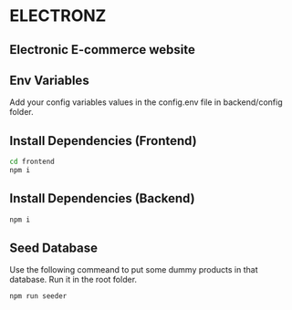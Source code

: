 # ELECTRONZ
## Electronic E-commerce website



## Env Variables


Add your config variables values in the config.env file in backend/config folder.

## Install Dependencies (Frontend)

```sh
cd frontend
npm i
```
## Install Dependencies (Backend)


```sh
npm i
```


## Seed Database
Use the following commeand to put some dummy products in that database. Run it in the root folder.
```sh
npm run seeder
```
